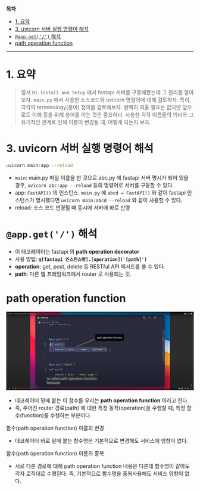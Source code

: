 **목차**

- [1. 요약](#1-요약)
- [3. uvicorn 서버 실행 명령어 해석](#3-uvicorn-서버-실행-명령어-해석)
- [`@app.get('/')` 해석](#appget-해석)
- [path operation function](#path-operation-function)

---

# 1. 요약

> 앞서 `01.Install and Setup` 에서 fastapi 서버를 구동해봤는데 그 원리를 알아보자.
> `main.py` 에서 사용한  소스코드와 uvicorn 명령어에 대해 검토하자. 특히, 각각의 terminology(용어) 정의를 검토해보자. 완벽히 외울 필요는 없지만 앞으로도 이해 등을 위해 용어를 아는 것은 중요하다.
> 사용한 각각 이름들의 의미와 그 유기적인 관계로 인해 이름이 변경될 때, 어떻게 되는지 보자.

# 3. uvicorn 서버 실행 명령어 해석

``` bash
uvicorn main:app --reload
```

- `main`: main.py 파일 이름을 딴 것으로 abc.py 에 fastapi 서버 명시가 되어 있을 경우, `uvicorn abc:app --reload` 등의 명령어로 서버를 구동할 수 있다.
- app: `FastAPI()` 의 인스턴스. `main.py` 에 `abcd = FastAPI()` 와 같이 fastapi 인스턴스가 명시됐다면 `uvicorn main:abcd --reload` 와 같이 사용할 수 있다.
- reload: 소스 코드 변경될 때 동시에 서버에 바로 반영

# `@app.get('/')` 해석

- 이 데코레이터는 fastapi 의 **path operation decorator**
- 사용 방법: **`@[fastapi 인스턴스명].[operation]('[path]')`**
- **operation**: get, post, delete 등 RESTful API 메서드를 쓸 수 있다.
- **path**: 다른 웹 프레임워크에서 router 로 사용되는 것.

# path operation function

![](/.uploads/2021-08-29-23-04-04.png)

- 데코레이터 밑에 붙는 이 함수를 우리는 **path operation function** 이라고 한다.
- 즉, 주어진 router 경로(path) 에 대한 특정 동작(operation)을 수행할 때, 특정 함수(function)를 수행하는 부분이다.

함수(path operation function) 이름의 변경

- 데코레이터 바로 밑에 붙는 함수명은 기본적으로 변경해도 서비스에 영향이 없다.

함수(path operation function) 이름의 중복

- 서로 다른 경로에 대해 path operation function 내용은 다른데 함수명이 같아도 각자 로직대로 수행된다. 즉, 기본적으로 함수명을 중복사용해도 서비스 영향이 없다.
